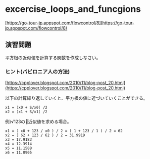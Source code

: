 # excercise_loops_and_funcgions

[https://go-tour-jp.appspot.com/flowcontrol/8](https://go-tour-jp.appspot.com/flowcontrol/8)

## 演習問題

平方根の近似値を計算する関数を作成しなさい。

### ヒント(バビロニア人の方法)

[https://cpplover.blogspot.com/2010/11/blog-post_20.html](https://cpplover.blogspot.com/2010/11/blog-post_20.html)

以下の計算繰り返していくと、平方根の値に近づいていくことができる。

```Text
x1 = (x0 + S/x0) /2
x2 = (x1 + S/x1) /2
```

例)√123の近似値を求める場合。

```Text
x1 = ( x0 + 123 / x0 ) / 2 = ( 1 + 123 / 1 ) / 2 = 62
x2 = ( 62 + 123 / 62 ) / 2 = 31.9919
x3 = 17.9183
x4 = 12.3914
x5 = 11.1588
x6 = 11.0905
```